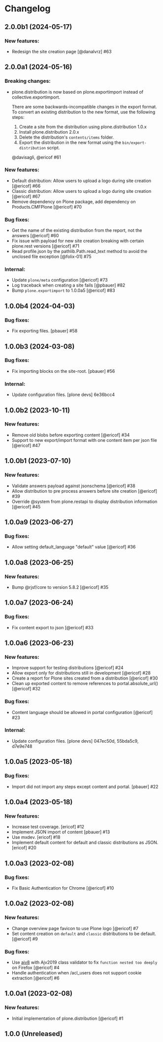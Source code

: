 # Changelog

<!--
   You should *NOT* be adding new change log entries to this file.
   You should create a file in the news directory instead.
   For helpful instructions, please see:
   https://github.com/plone/plone.releaser/blob/master/ADD-A-NEWS-ITEM.rst
-->

<!-- towncrier release notes start -->

## 2.0.0b1 (2024-05-17)


### New features:

- Redesign the site creation page [@danalvrz] #63

## 2.0.0a1 (2024-05-16)


### Breaking changes:

- plone.distribution is now based on plone.exportimport instead of collective.exportimport.

  There are some backwards-incompatible changes in the export format.
  To convert an existing distribution to the new format, use the following steps:
  1. Create a site from the distribution using plone.distribution 1.0.x
  2. Install plone.distribution 2.0.x
  3. Delete the distribution's `contents/items` folder.
  4. Export the distribution in the new format using the `bin/export-distribution` script.

  @davisagli, @ericof #61


### New features:

- Default distribution: Allow users to upload a logo during site creation [@ericof] #66
- Classic distribution: Allow users to upload a logo during site creation [@ericof] #67
- Remove dependency on Plone package, add dependency on Products.CMFPlone [@ericof] #70


### Bug fixes:

- Get the name of the existing distribution from the report, not the answers [@ericof] #60
- Fix issue with payload for new site creation breaking with certain plone.rest versions [@ericof] #71
- Read profile.json by the pathlib.Path.read_text method to avoid the unclosed file exception [@folix-01] #75


### Internal:

- Update `plone/meta` configuration [@ericof] #73
- Log traceback when creating a site fails [@pbauer] #82
- Bump `plone.exportimport` to 1.0.0a5 [@ericof] #83

## 1.0.0b4 (2024-04-03)


### Bug fixes:

- Fix exporting files.
  [pbauer] #58

## 1.0.0b3 (2024-03-08)


### Bug fixes:

- Fix importing blocks on the site-root.
  [pbauer] #56


### Internal:

- Update configuration files.
  [plone devs] 6e36bcc4

## 1.0.0b2 (2023-10-11)


### New features:

- Remove old blobs before exporting content [@ericof] #34
- Support to new export/import format with one content item per json file [@ericof] #47


## 1.0.0b1 (2023-07-10)


### New features:

- Validate answers payload against jsonschema [@ericof] #38
- Allow distribution to pre process answers before site creation [@ericof] #39
- Override @system from plone.restapi to display distribution information [@ericof] #45


## 1.0.0a9 (2023-06-27)


### Bug fixes:

- Allow setting default_language "default" value [@ericof] #36


## 1.0.0a8 (2023-06-25)


### New features:

- Bump @rjsf/core to version 5.8.2 [@ericof] #35


## 1.0.0a7 (2023-06-24)


### Bug fixes:

- Fix content export to json [@ericof] #33


## 1.0.0a6 (2023-06-23)


### New features:

- Improve support for testing distributions [@ericof] #24
- Allow export only for distributions still in development [@ericof] #28
- Create a report for Plone sites created from a distribution [@ericof] #30
- Clean up exported content to remove references to portal.absolute_url() [@ericof] #32


### Bug fixes:

- Content language should be allowed in portal configuration [@ericof] #23


### Internal:

- Update configuration files.
  [plone devs] 047ec50d, 55bda5c9, d7e9e748


## 1.0.0a5 (2023-05-18)


### Bug fixes:

- Import did not import any steps except content and portal. [pbauer] #22


## 1.0.0a4 (2023-05-18)


### New features:

- Increase test coverage.
  [ericof] #12
- Implement JSON import of content [pbauer] #13
- Use mxdev.
  [ericof] #18
- Implement default content for default and classic distributions as JSON.
  [ericof] #20


## 1.0.0a3 (2023-02-08)


### Bug fixes:

- Fix Basic Authentication for Chrome [@ericof] #10


## 1.0.0a2 (2023-02-08)


### New features:

- Change overview page favicon to use Plone logo [@ericof] #7
- Set content creation on `default` and `classic` distributions to be default. [@ericof] #9


### Bug fixes:

- Use [ajv8](https://rjsf-team.github.io/react-jsonschema-form/docs/usage/validation#ajvclass) with Ajv2019 class validator to fix `function nested too deeply` on Firefox [@ericof] #4
- Handle authentication when /acl_users does not support cookie extraction [@ericof] #6


## 1.0.0a1 (2023-02-08)


### New features:

- Initial implementation of plone.distribution [@ericof] #1


## 1.0.0 (Unreleased)
